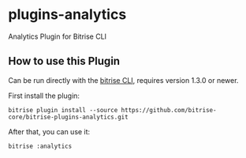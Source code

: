 # plugins-analytics

Analytics Plugin for Bitrise CLI

## How to use this Plugin

Can be run directly with the [bitrise CLI](https://github.com/bitrise-io/bitrise), requires version 1.3.0 or newer.

First install the plugin:

```
bitrise plugin install --source https://github.com/bitrise-core/bitrise-plugins-analytics.git
```

After that, you can use it:

```
bitrise :analytics
```
